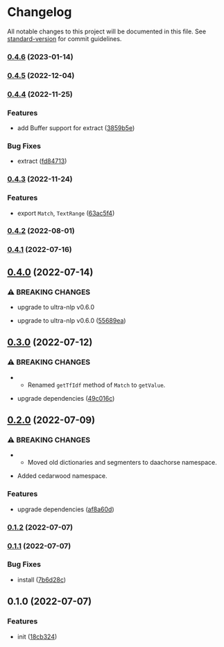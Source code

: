 # Changelog

All notable changes to this project will be documented in this file. See [standard-version](https://github.com/conventional-changelog/standard-version) for commit guidelines.

### [0.4.6](https://github.com/BlackGlory/ultra-nlp-js/compare/v0.4.5...v0.4.6) (2023-01-14)

### [0.4.5](https://github.com/BlackGlory/ultra-nlp-js/compare/v0.4.4...v0.4.5) (2022-12-04)

### [0.4.4](https://github.com/BlackGlory/ultra-nlp-js/compare/v0.4.3...v0.4.4) (2022-11-25)


### Features

* add Buffer support for extract ([3859b5e](https://github.com/BlackGlory/ultra-nlp-js/commit/3859b5e9dee46b66e7b102899489ee381f3e0650))


### Bug Fixes

* extract ([fd84713](https://github.com/BlackGlory/ultra-nlp-js/commit/fd84713af46578d74f555a1dc3ddbac3e14ccd37))

### [0.4.3](https://github.com/BlackGlory/ultra-nlp-js/compare/v0.4.2...v0.4.3) (2022-11-24)


### Features

* export `Match`, `TextRange` ([63ac5f4](https://github.com/BlackGlory/ultra-nlp-js/commit/63ac5f481e75ab2b45b35e594b015c6866cb2d1c))

### [0.4.2](https://github.com/BlackGlory/ultra-nlp-js/compare/v0.4.1...v0.4.2) (2022-08-01)

### [0.4.1](https://github.com/BlackGlory/ultra-nlp-js/compare/v0.4.0...v0.4.1) (2022-07-16)

## [0.4.0](https://github.com/BlackGlory/ultra-nlp-js/compare/v0.3.0...v0.4.0) (2022-07-14)


### ⚠ BREAKING CHANGES

* upgrade to ultra-nlp v0.6.0

* upgrade to ultra-nlp v0.6.0 ([55689ea](https://github.com/BlackGlory/ultra-nlp-js/commit/55689eaac27d7a3a141a9665e71120ef413d2783))

## [0.3.0](https://github.com/BlackGlory/ultra-nlp-js/compare/v0.2.0...v0.3.0) (2022-07-12)


### ⚠ BREAKING CHANGES

* - Renamed `getTfIdf` method of `Match` to `getValue`.

* upgrade dependencies ([49c016c](https://github.com/BlackGlory/ultra-nlp-js/commit/49c016ce6ecf9f460c76f0f3b67ed361882c79cd))

## [0.2.0](https://github.com/BlackGlory/ultra-nlp-js/compare/v0.1.2...v0.2.0) (2022-07-09)


### ⚠ BREAKING CHANGES

* - Moved old dictionaries and segmenters to daachorse namespace.
- Added cedarwood namespace.

### Features

* upgrade dependencies ([af8a60d](https://github.com/BlackGlory/ultra-nlp-js/commit/af8a60d2b4ee5f516261a33d1c7168f18821c024))

### [0.1.2](https://github.com/BlackGlory/ultra-nlp-js/compare/v0.1.1...v0.1.2) (2022-07-07)

### [0.1.1](https://github.com/BlackGlory/ultra-nlp-js/compare/v0.1.0...v0.1.1) (2022-07-07)


### Bug Fixes

* install ([7b6d28c](https://github.com/BlackGlory/ultra-nlp-js/commit/7b6d28c34caafa61ab6817e7b6e6e3985af4cf97))

## 0.1.0 (2022-07-07)


### Features

* init ([18cb324](https://github.com/BlackGlory/ultra-nlp-js/commit/18cb3243e9eea6771efa262c9a1b2cc7820524b3))
